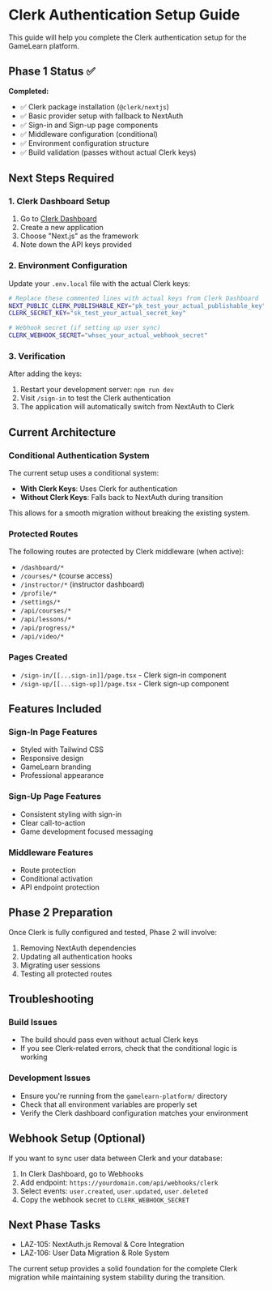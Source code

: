 # Clerk Authentication Setup Guide

This guide will help you complete the Clerk authentication setup for the GameLearn platform.

## Phase 1 Status ✅

**Completed:**
- ✅ Clerk package installation (`@clerk/nextjs`)
- ✅ Basic provider setup with fallback to NextAuth
- ✅ Sign-in and Sign-up page components
- ✅ Middleware configuration (conditional)
- ✅ Environment configuration structure
- ✅ Build validation (passes without actual Clerk keys)

## Next Steps Required

### 1. Clerk Dashboard Setup

1. Go to [Clerk Dashboard](https://dashboard.clerk.com/)
2. Create a new application
3. Choose "Next.js" as the framework
4. Note down the API keys provided

### 2. Environment Configuration

Update your `.env.local` file with the actual Clerk keys:

```bash
# Replace these commented lines with actual keys from Clerk Dashboard
NEXT_PUBLIC_CLERK_PUBLISHABLE_KEY="pk_test_your_actual_publishable_key"
CLERK_SECRET_KEY="sk_test_your_actual_secret_key"

# Webhook secret (if setting up user sync)
CLERK_WEBHOOK_SECRET="whsec_your_actual_webhook_secret"
```

### 3. Verification

After adding the keys:

1. Restart your development server: `npm run dev`
2. Visit `/sign-in` to test the Clerk authentication
3. The application will automatically switch from NextAuth to Clerk

## Current Architecture

### Conditional Authentication System

The current setup uses a conditional system:

- **With Clerk Keys**: Uses Clerk for authentication
- **Without Clerk Keys**: Falls back to NextAuth during transition

This allows for a smooth migration without breaking the existing system.

### Protected Routes

The following routes are protected by Clerk middleware (when active):

- `/dashboard/*`
- `/courses/*` (course access)
- `/instructor/*` (instructor dashboard)
- `/profile/*`
- `/settings/*`
- `/api/courses/*`
- `/api/lessons/*`
- `/api/progress/*`
- `/api/video/*`

### Pages Created

- `/sign-in/[[...sign-in]]/page.tsx` - Clerk sign-in component
- `/sign-up/[[...sign-up]]/page.tsx` - Clerk sign-up component

## Features Included

### Sign-In Page Features
- Styled with Tailwind CSS
- Responsive design
- GameLearn branding
- Professional appearance

### Sign-Up Page Features
- Consistent styling with sign-in
- Clear call-to-action
- Game development focused messaging

### Middleware Features
- Route protection
- Conditional activation
- API endpoint protection

## Phase 2 Preparation

Once Clerk is fully configured and tested, Phase 2 will involve:

1. Removing NextAuth dependencies
2. Updating all authentication hooks
3. Migrating user sessions
4. Testing all protected routes

## Troubleshooting

### Build Issues
- The build should pass even without actual Clerk keys
- If you see Clerk-related errors, check that the conditional logic is working

### Development Issues
- Ensure you're running from the `gamelearn-platform/` directory
- Check that all environment variables are properly set
- Verify the Clerk dashboard configuration matches your environment

## Webhook Setup (Optional)

If you want to sync user data between Clerk and your database:

1. In Clerk Dashboard, go to Webhooks
2. Add endpoint: `https://yourdomain.com/api/webhooks/clerk`
3. Select events: `user.created`, `user.updated`, `user.deleted`
4. Copy the webhook secret to `CLERK_WEBHOOK_SECRET`

## Next Phase Tasks

- LAZ-105: NextAuth.js Removal & Core Integration
- LAZ-106: User Data Migration & Role System

The current setup provides a solid foundation for the complete Clerk migration while maintaining system stability during the transition.